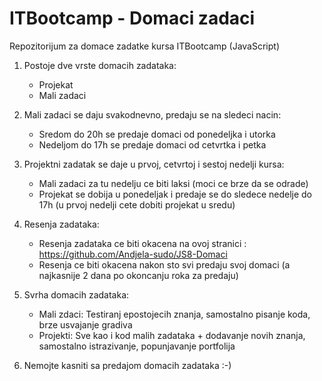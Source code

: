# ITBootcamp - Domaci zadaci
Repozitorijum za domace zadatke kursa ITBootcamp (JavaScript)

1. Postoje dve vrste domacih zadataka:
    * Projekat
    * Mali zadaci

2. Mali zadaci se daju svakodnevno, predaju se na sledeci nacin:
    * Sredom do 20h se predaje domaci od ponedeljka i utorka
    * Nedeljom do 17h se predaje domaci od cetvrtka i petka

3. Projektni zadatak se daje u prvoj, cetvrtoj i sestoj nedelji kursa:
    * Mali zadaci za tu nedelju ce biti laksi (moci ce brze da se odrade)
    * Projekat se dobija u ponedeljak i predaje se do sledece nedelje do 17h (u prvoj nedelji cete dobiti projekat u sredu)

4. Resenja zadataka:
    * Resenja zadataka ce biti okacena na ovoj stranici : https://github.com/Andjela-sudo/JS8-Domaci
    * Resenja ce biti okacena nakon sto svi predaju svoj domaci (a najkasnije 2 dana po okoncanju roka za predaju)

5. Svrha domacih zadataka:
    * Mali zdaci: Testiranj epostojecih znanja, samostalno pisanje koda, brze usvajanje gradiva
    * Projekti: Sve kao i kod malih zadataka + dodavanje novih znanja, samostalno istrazivanje, popunjavanje portfolija

6. Nemojte kasniti sa predajom domacih zadataka :-)